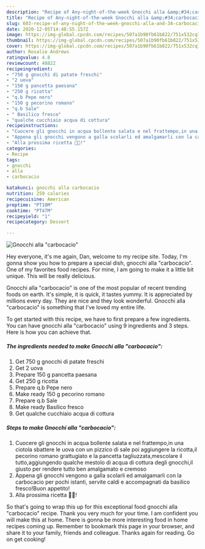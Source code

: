 ```yaml
---
description: "Recipe of Any-night-of-the-week Gnocchi alla &amp;#34;carbocacio&amp;#34;"
title: "Recipe of Any-night-of-the-week Gnocchi alla &amp;#34;carbocacio&amp;#34;"
slug: 603-recipe-of-any-night-of-the-week-gnocchi-alla-and-34-carbocacio-and-34
date: 2020-12-05T14:48:55.157Z
image: https://img-global.cpcdn.com/recipes/507a1b90fb61b822/751x532cq70/gnocchi-alla-carbocacio-recipe-main-photo.jpg
thumbnail: https://img-global.cpcdn.com/recipes/507a1b90fb61b822/751x532cq70/gnocchi-alla-carbocacio-recipe-main-photo.jpg
cover: https://img-global.cpcdn.com/recipes/507a1b90fb61b822/751x532cq70/gnocchi-alla-carbocacio-recipe-main-photo.jpg
author: Rosalie Andrews
ratingvalue: 4.8
reviewcount: 48822
recipeingredient:
- "750 g gnocchi di patate freschi"
- "2 uova"
- "150 g pancetta paesana"
- "250 g ricotta"
- "q.b Pepe nero"
- "150 g pecorino romano"
- "q.b Sale"
- " Basilico fresco"
- "qualche cucchiaio acqua di cottura"
recipeinstructions:
- "Cuocere gli gnocchi in acqua bollente salata e nel frattempo,in una ciotola sbattere le uova con un pizzico di sale poi aggiungere la ricotta,il pecorino romano grattugiato e la pancetta tagliuzzata,mescolare il tutto,aggiungendo qualche mestolo di acqua di cottura degli gnocchi,il giusto per rendere tutto ben amalgamato e cremoso"
- "Appena gli gnocchi vengono a galla scolarli ed amalgamarli con la carbocacio per pochi istanti, servite caldi e accompagnati da basilico fresco!Buon appetito!"
- "Alla prossima ricetta 👩‍🍳!"
categories:
- Recipe
tags:
- gnocchi
- alla
- carbocacio

katakunci: gnocchi alla carbocacio 
nutrition: 259 calories
recipecuisine: American
preptime: "PT10M"
cooktime: "PT47M"
recipeyield: "1"
recipecategory: Dessert

---
```



![Gnocchi alla &#34;carbocacio&#34;](https://img-global.cpcdn.com/recipes/507a1b90fb61b822/751x532cq70/gnocchi-alla-carbocacio-recipe-main-photo.jpg)

Hey everyone, it's me again, Dan, welcome to my recipe site. Today, I'm gonna show you how to prepare a special dish, gnocchi alla &#34;carbocacio&#34;. One of my favorites food recipes. For mine, I am going to make it a little bit unique. This will be really delicious.



Gnocchi alla &#34;carbocacio&#34; is one of the most popular of recent trending foods on earth. It's simple, it is quick, it tastes yummy. It is appreciated by millions every day. They are nice and they look wonderful. Gnocchi alla &#34;carbocacio&#34; is something that I've loved my entire life.


To get started with this recipe, we have to first prepare a few ingredients. You can have gnocchi alla &#34;carbocacio&#34; using 9 ingredients and 3 steps. Here is how you can achieve that.

<!--inarticleads1-->

##### The ingredients needed to make Gnocchi alla &#34;carbocacio&#34;:

1. Get 750 g gnocchi di patate freschi
1. Get 2 uova
1. Prepare 150 g pancetta paesana
1. Get 250 g ricotta
1. Prepare q.b Pepe nero
1. Make ready 150 g pecorino romano
1. Prepare q.b Sale
1. Make ready  Basilico fresco
1. Get qualche cucchiaio acqua di cottura




<!--inarticleads2-->

##### Steps to make Gnocchi alla &#34;carbocacio&#34;:

1. Cuocere gli gnocchi in acqua bollente salata e nel frattempo,in una ciotola sbattere le uova con un pizzico di sale poi aggiungere la ricotta,il pecorino romano grattugiato e la pancetta tagliuzzata,mescolare il tutto,aggiungendo qualche mestolo di acqua di cottura degli gnocchi,il giusto per rendere tutto ben amalgamato e cremoso
1. Appena gli gnocchi vengono a galla scolarli ed amalgamarli con la carbocacio per pochi istanti, servite caldi e accompagnati da basilico fresco!Buon appetito!
1. Alla prossima ricetta 👩‍🍳!




So that's going to wrap this up for this exceptional food gnocchi alla &#34;carbocacio&#34; recipe. Thank you very much for your time. I am confident you will make this at home. There is gonna be more interesting food in home recipes coming up. Remember to bookmark this page in your browser, and share it to your family, friends and colleague. Thanks again for reading. Go on get cooking!
